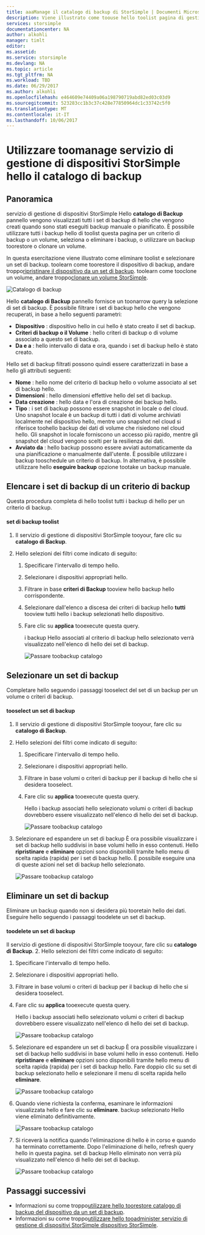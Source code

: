 ```yaml
---
title: aaaManage il catalogo di backup di StorSimple | Documenti Microsoft
description: Viene illustrato come toouse hello toolist pagina di gestione di dispositivi StorSimple servizio catalogo di backup, selezionare ed eliminare i set di backup.
services: storsimple
documentationcenter: NA
author: alkohli
manager: timlt
editor: 
ms.assetid: 
ms.service: storsimple
ms.devlang: NA
ms.topic: article
ms.tgt_pltfrm: NA
ms.workload: TBD
ms.date: 06/29/2017
ms.author: alkohli
ms.openlocfilehash: e464609e74409a06a198790719abd82ed03c03d9
ms.sourcegitcommit: 523283cc1b3c37c428e77850964dc1c33742c5f0
ms.translationtype: MT
ms.contentlocale: it-IT
ms.lasthandoff: 10/06/2017
---
```

# <a name="use-hello-storsimple-device-manager-service-toomanage-your-backup-catalog"></a>Utilizzare toomanage servizio di gestione di dispositivi StorSimple hello il catalogo di backup
## <a name="overview"></a>Panoramica
servizio di gestione di dispositivi StorSimple Hello **catalogo di Backup** pannello vengono visualizzati tutti i set di backup di hello che vengono creati quando sono stati eseguiti backup manuale o pianificato. È possibile utilizzare tutti i backup hello di toolist questa pagina per un criterio di backup o un volume, seleziona o eliminare i backup, o utilizzare un backup toorestore o clonare un volume.

In questa esercitazione viene illustrato come eliminare toolist e selezionare un set di backup. toolearn come toorestore il dispositivo di backup, andare troppo[ripristinare il dispositivo da un set di backup](storsimple-8000-restore-from-backup-set-u2.md). toolearn come tooclone un volume, andare troppo[clonare un volume StorSimple](storsimple-8000-clone-volume-u2.md).

![Catalogo di backup](./media/storsimple-8000-manage-backup-catalog/bucatalog.png) 

Hello **catalogo di Backup** pannello fornisce un toonarrow query la selezione di set di backup. È possibile filtrare i set di backup hello che vengono recuperati, in base a hello seguenti parametri:

* **Dispositivo** : dispositivo hello in cui hello è stato creato il set di backup.
* **Criteri di backup o il Volume** : hello criteri di backup o di volume associato a questo set di backup.
* **Da e a** : hello intervallo di data e ora, quando i set di backup hello è stato creato.

Hello set di backup filtrati possono quindi essere caratterizzati in base a hello gli attributi seguenti:

* **Nome** : hello nome del criterio di backup hello o volume associato al set di backup hello.
* **Dimensioni** : hello dimensioni effettive hello del set di backup.
* **Data creazione** : hello data e l'ora di creazione dei backup hello. 
* **Tipo** : i set di backup possono essere snapshot in locale o del cloud. Uno snapshot locale è un backup di tutti i dati di volume archiviati localmente nel dispositivo hello, mentre uno snapshot nel cloud si riferisce toohello backup dei dati di volume che risiedono nel cloud hello. Gli snapshot in locale forniscono un accesso più rapido, mentre gli snapshot del cloud vengono scelti per la resilienza dei dati.
* **Avviato da** : hello backup possono essere avviati automaticamente da una pianificazione o manualmente dall'utente. È possibile utilizzare i backup tooschedule un criterio di backup. In alternativa, è possibile utilizzare hello **eseguire backup** opzione tootake un backup manuale.

## <a name="list-backup-sets-for-a-backup-policy"></a>Elencare i set di backup di un criterio di backup
Questa procedura completa di hello toolist tutti i backup di hello per un criterio di backup.

#### <a name="toolist-backup-sets"></a>set di backup toolist
1. Il servizio di gestione di dispositivi StorSimple tooyour, fare clic su **catalogo di Backup**.

2. Hello selezioni dei filtri come indicato di seguito:
   
   1. Specificare l'intervallo di tempo hello.
   2. Selezionare i dispositivi appropriati hello.
   3. Filtrare in base **criteri di Backup** tooview hello backup hello corrispondente.
   3. Selezionare dall'elenco a discesa dei criteri di backup hello **tutti** tooview tutti hello i backup selezionati hello dispositivo.
   4. Fare clic su **applica** tooexecute questa query.
      
      i backup Hello associati al criterio di backup hello selezionato verrà visualizzato nell'elenco di hello dei set di backup.

      ![Passare toobackup catalogo](./media/storsimple-8000-manage-backup-catalog/bucatalog1.png)

## <a name="select-a-backup-set"></a>Selezionare un set di backup
Completare hello seguendo i passaggi tooselect del set di un backup per un volume o criteri di backup.

#### <a name="tooselect-a-backup-set"></a>tooselect un set di backup
1. Il servizio di gestione di dispositivi StorSimple tooyour, fare clic su **catalogo di Backup**.
2. Hello selezioni dei filtri come indicato di seguito:
   
   1. Specificare l'intervallo di tempo hello. 
   2. Selezionare i dispositivi appropriati hello. 
   3. Filtrare in base volumi o criteri di backup per il backup di hello che si desidera tooselect.
   4. Fare clic su **applica** tooexecute questa query.
      
      Hello i backup associati hello selezionato volumi o criteri di backup dovrebbero essere visualizzato nell'elenco di hello dei set di backup.

      ![Passare toobackup catalogo](./media/storsimple-8000-manage-backup-catalog/bucatalog1.png)

3. Selezionare ed espandere un set di backup È ora possibile visualizzare i set di backup hello suddivisi in base volumi hello in esso contenuti. Hello **ripristinare** e **eliminare** opzioni sono disponibili tramite hello menu di scelta rapida (rapida) per i set di backup hello. È possibile eseguire una di queste azioni nel set di backup hello selezionato.

    ![Passare toobackup catalogo](./media/storsimple-8000-manage-backup-catalog/bucatalog2.png)

## <a name="delete-a-backup-set"></a>Eliminare un set di backup
Eliminare un backup quando non si desidera più tooretain hello dei dati. Eseguire hello seguendo i passaggi toodelete un set di backup.

#### <a name="toodelete-a-backup-set"></a>toodelete un set di backup
 Il servizio di gestione di dispositivi StorSimple tooyour, fare clic su **catalogo di Backup**.
2. Hello selezioni dei filtri come indicato di seguito:
   
   1. Specificare l'intervallo di tempo hello. 
   2. Selezionare i dispositivi appropriati hello. 
   3. Filtrare in base volumi o criteri di backup per il backup di hello che si desidera tooselect.
   4. Fare clic su **applica** tooexecute questa query.
      
      Hello i backup associati hello selezionato volumi o criteri di backup dovrebbero essere visualizzato nell'elenco di hello dei set di backup.

      ![Passare toobackup catalogo](./media/storsimple-8000-manage-backup-catalog/bucatalog1.png)

3. Selezionare ed espandere un set di backup È ora possibile visualizzare i set di backup hello suddivisi in base volumi hello in esso contenuti. Hello **ripristinare** e **eliminare** opzioni sono disponibili tramite hello menu di scelta rapida (rapida) per i set di backup hello. Fare doppio clic su set di backup selezionato hello e selezionare il menu di scelta rapida hello **eliminare**.

    ![Passare toobackup catalogo](./media/storsimple-8000-manage-backup-catalog/bucatalog3.png)

4. Quando viene richiesta la conferma, esaminare le informazioni visualizzata hello e fare clic su **eliminare**. backup selezionato Hello viene eliminato definitivamente.

    ![Passare toobackup catalogo](./media/storsimple-8000-manage-backup-catalog/bucatalog4.png)  

5. Si riceverà la notifica quando l'eliminazione di hello è in corso e quando ha terminato correttamente. Dopo l'eliminazione di hello, refresh query hello in questa pagina. set di backup Hello eliminato non verrà più visualizzato nell'elenco di hello dei set di backup.

    ![Passare toobackup catalogo](./media/storsimple-8000-manage-backup-catalog/bucatalog7.png)

## <a name="next-steps"></a>Passaggi successivi
* Informazioni su come troppo[utilizzare hello toorestore catalogo di backup del dispositivo da un set di backup](storsimple-8000-restore-from-backup-set-u2.md).
* Informazioni su come troppo[utilizzare hello tooadminister servizio di gestione di dispositivi StorSimple dispositivo StorSimple](storsimple-8000-manager-service-administration.md).

